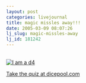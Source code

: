 ```yaml
---
layout: post
categories: livejournal
title: magic missles away!!!
date: 2005-03-09 08:07:26
lj_slug: magic-missles-away
lj_id: 181242
---
```

[   
![I am a d4](http://dicepool.com/catalog/images/splats/pointy.jpg)](http://dicepool.com/catalog/quiz.php)



[Take the quiz at dicepool.com](http://dicepool.com/catalog/quiz.php)
